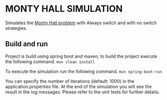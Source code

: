 # MONTY HALL SIMULATION

Simulates the [Monty Hall problem](http://en.wikipedia.org/wiki/Monty_Hall_problem)
with Always switch and with no switch strategies.

## Build and run

Project is build using spring boot and maven, to build the project execute the following command. 
     `mvn clean install`

To execute the simulation run the following command.
     `mvn spring-boot:run`

You can specify the number of iterations (default: 1000) in the application.properties file.
At the end of the simulation you will see the result in the log messages. Please refer to the unit tests for further details.
